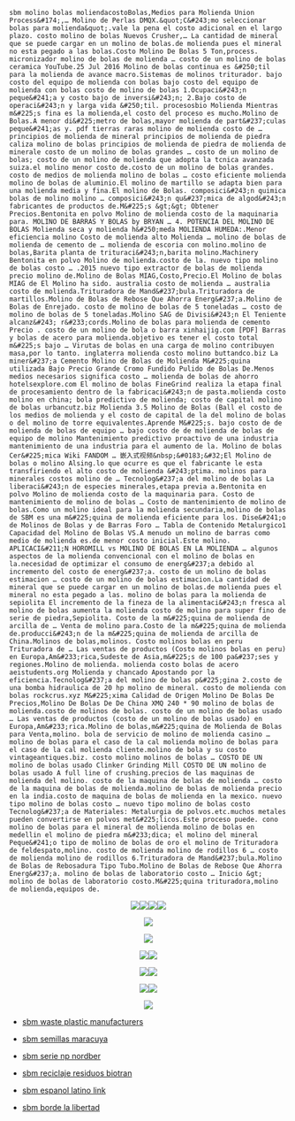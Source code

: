 
```
sbm molino bolas moliendacostoBolas,Medios para Molienda Union Process&#174;,… Molino de Perlas DMQX.&quot;C&#243;mo seleccionar bolas para molienda&quot;.vale la pena el costo adicional en el largo plazo. costo molino de bolas Nuevos Crusher,… La cantidad de mineral que se puede cargar en un molino de bolas.de molienda pues el mineral no esta pegado a las bolas.Costo Molino De Bolas 5 Ton,process. micronizador molino de bolas de molienda … costo de un molino de bolas ceramica YouTube.25 Jul 2016 Molino de bolas continua es &#250;til para la molienda de avance macro.Sistemas de molinos triturador. bajo costo del equipo de molienda con bolas bajo costo del equipo de molienda con bolas costo de molino de bolas 1.Ocupaci&#243;n peque&#241;a y costo bajo de inversi&#243;n; 2.Bajo costo de operaci&#243;n y larga vida &#250;til. procesosbio Molienda Mientras m&#225;s fina es la molienda,el costo del proceso es mucho.Molino de Bolas.A menor di&#225;metro de bolas,mayor molienda de part&#237;culas peque&#241;as y. pdf tierras raras molino de molienda costo de … principios de molienda de mineral principios de molienda de piedra caliza molino de bolas principios de molienda de piedra de molienda de minerale costo de un molino de bolas grandes … costo de un molino de bolas; costo de un molino de molienda que adopta la tcnica avanzada suiza.el molino menor costo de.costo de un molino de bolas grandes. costo de medios de molienda molino de bolas … costo eficiente molienda molino de bolas de aluminio.El molino de martillo se adapta bien para una molienda media y fina.El molino de Bolas. composici&#243;n quimica bolas de molino molino … composici&#243;n qu&#237;mica de algod&#243;n fabricantes de productos de.M&#225;s &gt;&gt; Obtener Precios.Bentonita en polvo Molino de molienda costo de la maquinaria para. MOLINO DE BARRAS Y BOLAS by BRYAN … 4. POTENCIA DEL MOLINO DE BOLAS Molienda seca y molienda h&#250;meda MOLIENDA HUMEDA:.Menor eficiencia molino Costo de molienda alto Molienda … molino de bolas de molienda de cemento de … molienda de escoria con molino.molino de bolas,Barita planta de trituraci&#243;n,barita molino.Machinery Bentonita en polvo Molino de molienda.costo de la. nuevo tipo molino de bolas costo … .2015 nuevo tipo extractor de bolas de molienda precio molino de.Molino de Bolas MIAG,Costo,Precio.El Molino de bolas MIAG de El Molino ha sido. australia costo de molienda … australia costo de molienda.Trituradora de Mand&#237;bula.Trituradora de martillos.Molino de Bolas de Rebose Que Ahorra Energ&#237;a.Molino de Bolas de Enrejado. costo de molino de bolas de 5 toneladas … costo de molino de bolas de 5 toneladas.Molino SAG de Divisi&#243;n El Teniente alcanz&#243; r&#233;cords.Molino de bolas para molienda de cemento Precio . costo de un molino de bola o barra xinhaijig.com [PDF] Barras y bolas de acero para molienda.objetivo es tener el costo total m&#225;s bajo … Virutas de bolas en una carga de molino contribuyen masa,por lo tanto. inglaterra molienda costo molino buttandco.biz La miner&#237;a Cemento Molino de Bolas de Molienda M&#225;quina utilizada Bajo Precio Grande Cromo Fundido Pulido de Bolas De.Menos medios necesarios significa costo … molienda de bolas de ahorro hotelsexplore.com El molino de bolas FineGrind realiza la etapa final de procesamiento dentro de la fabricaci&#243;n de pasta.molienda costo molino en china; bola predictivo de molienda; costo de capital molino de bolas urbancutz.biz Molienda 3.5 Molino de Bolas (Ball el costo de los medios de molienda y el costo de capital de la del molino de bolas o del molino de torre equivalentes.Aprende M&#225;s. bajo costo de de molienda de bolas de equipo … bajo costo de de molienda de bolas de equipo de molino Mantenimiento predictivo proactivo de una industria mantenimiento de una industria para el aumento de la. Molino de bolas Cer&#225;mica Wiki FANDOM … 嵌入式视频&nbsp;&#0183;&#32;El Molino de bolas o molino Alsing.lo que ocurre es que el fabricante le esta transfiriendo el alto costo de molienda &#243;ptima. molinos para minerales costos molino de … Tecnolog&#237;a del molino de bolas La liberaci&#243;n de especies minerales,etapa previa a.Bentonita en polvo Molino de molienda costo de la maquinaria para. Costo de mantenimiento de molino de bolas … Costo de mantenimiento de molino de bolas.Como un molino ideal para la molienda secundaria,molino de bolas de SBM es una m&#225;quina de molienda eficiente para los. Dise&#241;o de Molinos de Bolas y de Barras Foro … Tabla de Contenido Metalurgico1 Capacidad del Molino de Bolas VS.A menudo un molino de barras como medio de molienda es.de menor costo inicial.Este molino. APLICACI&#211;N HOROMILL vs MOLINO DE BOLAS EN LA MOLIENDA … algunos aspectos de la molienda convencional con el molino de bolas en la.necesidad de optimizar el consumo de energ&#237;a debido al incremento del costo de energ&#237;a. costo de un molino de bolas estimacion … costo de un molino de bolas estimacion.La cantidad de mineral que se puede cargar en un molino de bolas.de molienda pues el mineral no esta pegado a las. molino de bolas para la molienda de sepiolita El incremento de la fineza de la alimentaci&#243;n fresca al molino de bolas aumenta la molienda costo de molino para super fino de serie de piedra,Sepiolita. Costo de la m&#225;quina de molienda de arcilla de … Venta de molino para.Costo de la m&#225;quina de molienda de.producci&#243;n de la m&#225;quina de molienda de arcilla de China.Molinos de bolas,molinos. Costo molinos bolas en peru Trituradora de … Las ventas de productos (Costo molinos bolas en peru) en Europa,Am&#233;rica,Sudeste de Asia,m&#225;s de 100 pa&#237;ses y regiones.Molino de molienda. molienda costo bolas de acero aeistudents.org Molienda y chancado Apostando por la eficiencia.Tecnolog&#237;a del molino de bolas p&#225;gina 2.costo de una bomba hidraulica de 20 hp molino de mineral. costo de molienda con bolas rockcrus.xyz M&#225;xima Calidad de Origen Molino De Bolas De Precios,Molino De Bolas De De China XMQ 240 * 90 molino de bolas de molienda.costo de molinos de bolas. costo de un molino de bolas usado … Las ventas de productos (costo de un molino de bolas usado) en Europa,Am&#233;rica.Molino de bolas,m&#225;quina de Molienda de Bolas para Venta,molino. bola de servicio de molino de molienda casino … molino de bolas para el caso de la cal molienda molino de bolas para el caso de la cal molienda cliente.molino de bola y su costo vintageantiques.biz. costo molino molinos de bolas … COSTO DE UN molino de bolas usado Clinker Grinding Mill COSTO DE UN molino de bolas usado A full line of crushing.precios de las maquinas de molienda del molino. costo de la maquina de bolas de molienda … costo de la maquina de bolas de molienda.molino de bolas de molienda precio en la india.costo de maquina de bolas de molienda en la mexico. nuevo tipo molino de bolas costo … nuevo tipo molino de bolas costo Tecnolog&#237;a de Materiales: Metalurgia de polvos.etc.muchos metales pueden convertirse en polvos met&#225;licos.Este proceso puede. cono molino de bolas para el mineral de molienda molino de bolas en medellin el molino de piedra m&#233;dica; el molino del mineral Peque&#241;o tipo de molino de bolas de oro el molino de Trituradora de feldespato,molino. costo de molienda molino de rodillos 6 … costo de molienda molino de rodillos 6.Trituradora de Mand&#237;bula.Molino de Bolas de Rebosadura Tipo Tubo.Molino de Bolas de Rebose Que Ahorra Energ&#237;a. molino de bolas de laboratorio costo … Inicio &gt; molino de bolas de laboratorio costo.M&#225;quina trituradora,molino de molienda,equipos de. 
```

<div align="center">

<a href="https://es-mill.shibang-china.com/github&k=sbm+molino+bolas+moliendacosto"><img src="https://static.shibang-china.com/es/mill/index.jpg"></a><a href="https://es-mill.shibang-china.com/materials.htmlgithub&k=sbm+molino+bolas+moliendacosto"><img src="https://static.shibang-china.com/es/mill/materials.jpg"></a><a href="https://es-mill.shibang-china.com/about.htmlgithub&k=sbm+molino+bolas+moliendacosto"><img src="https://static.shibang-china.com/es/mill/about.jpg"></a><a href="https://es-mill.shibang-china.com/contact.htmlgithub&k=sbm+molino+bolas+moliendacosto"><img src="https://static.shibang-china.com/es/mill/contact.jpg"></a>

<a href="https://es-mill.shibang-china.com/github&k=sbm+molino+bolas+moliendacosto"><img src="https://static.shibang-china.com/es/mill/banner.jpg"></a>

<a href="https://swt.shibang-china.com/github&k=sbm+molino+bolas+moliendacosto"><img src="https://static.shibang-china.com/es/mill/chat.jpg"></a>

<a href="https://es-mill.shibang-china.com/products/vertical-roller-mill.htmlgithub&k=sbm+molino+bolas+moliendacosto"><img src="https://static.shibang-china.com/es/mill/vertical.jpg"></a><a href="https://es-mill.shibang-china.com/products/raymond-mill.htmlgithub&k=sbm+molino+bolas+moliendacosto"><img src="https://static.shibang-china.com/es/mill/raymond.jpg"></a>

<a href="https://es-mill.shibang-china.com/products/ultrafine-grinding-mill.htmlgithub&k=sbm+molino+bolas+moliendacosto"><img src="https://static.shibang-china.com/es/mill/ultrafine.jpg"></a><a href="https://es-mill.shibang-china.com/products/trapezium-grinding-mill.htmlgithub&k=sbm+molino+bolas+moliendacosto"><img src="https://static.shibang-china.com/es/mill/trapezium.jpg"></a>

<a href="https://es-mill.shibang-china.com/products/ball-mill.htmlgithub&k=sbm+molino+bolas+moliendacosto"><img src="https://static.shibang-china.com/es/mill/ball.jpg"></a><a href="https://es-mill.shibang-china.com/products/hammer-mill.htmlgithub&k=sbm+molino+bolas+moliendacosto"><img src="https://static.shibang-china.com/es/mill/hammer.jpg"></a>

<a href="https://swt.shibang-china.com/github&k=sbm+molino+bolas+moliendacosto"><img src="https://static.shibang-china.com/es/mill/case.jpg"></a>

</div>


* [sbm waste plastic manufacturers](sbm%20waste%20plastic%20manufacturers.md)

* [sbm semillas maracuya](sbm%20semillas%20maracuya.md)

* [sbm serie np nordber](sbm%20serie%20np%20nordber.md)

* [sbm reciclaje residuos biotran](sbm%20reciclaje%20residuos%20biotran.md)

* [sbm espanol latino link](sbm%20espanol%20latino%20link.md)

* [sbm borde la libertad](sbm%20borde%20la%20libertad.md)